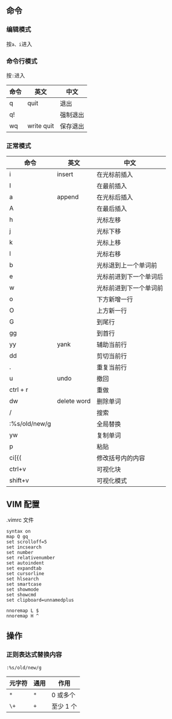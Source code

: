 ## 命令

### 编辑模式

按`a、i`进入

### 命令行模式

按`:`进入

| 命令 | 英文       | 中文     |
| ---- | ---------- | -------- |
| q    | quit       | 退出     |
| q!   |            | 强制退出 |
| wq   | write quit | 保存退出 |

### 正常模式

| 命令          | 英文        | 中文                   |
| ------------- | ----------- | ---------------------- |
| i             | insert      | 在光标前插入           |
| I             |             | 在最前插入             |
| a             | append      | 在光标后插入           |
| A             |             | 在最后插入             |
| h             |             | 光标左移               |
| j             |             | 光标下移               |
| k             |             | 光标上移               |
| l             |             | 光标右移               |
| b             |             | 光标退到上一个单词前   |
| e             |             | 光标前进到下一个单词后 |
| w             |             | 光标前进到下一个单词前 |
| o             |             | 下方新增一行           |
| O             |             | 上方新一行             |
| G             |             | 到尾行                 |
| gg            |             | 到首行                 |
| yy            | yank        | 辅助当前行             |
| dd            |             | 剪切当前行             |
| .             |             | 重复当前行             |
| u             | undo        | 撤回                   |
| ctrl + r      |             | 重做                   |
| dw            | delete word | 删除单词               |
| /             |             | 搜索                   |
| :%s/old/new/g |             | 全局替换               |
| yw            |             | 复制单词               |
| p             |             | 粘贴                   |
| ci[{(         |             | 修改括号内的内容       |
| ctrl+v        |             | 可视化块               |
| shift+v       |             | 可视化模式             |

## VIM 配置

.vimrc 文件

```
syntax on
map Q gq
set scrolloff=5
set incsearch
set number
set relativenumber
set autoindent
set expandtab
set cursorline
set hlsearch
set smartcase
set showmode
set showcmd
set clipboard=unnamedplus

nnoremap L $
nnoremap H ^
```

## 操作

### 正则表达式替换内容

```
:%s/old/new/g
```

| 元字符 | 通用 | 作用      |
| ------ | ---- | --------- |
| `*`    | `*`  | 0 或多个  |
| `\+`   | `+`  | 至少 1 个 |

